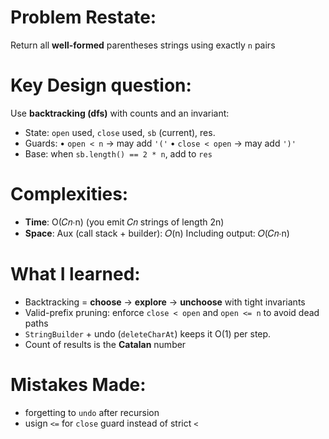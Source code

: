 # Problem Restate:
Return all **well-formed** parentheses strings using exactly `n` pairs

# Key Design question:
Use **backtracking (dfs)** with counts and an invariant:
- State: `open` used, `close` used, `sb` (current), res.
- Guards:
  • `open < n` -> may add `'('`
  • `close < open` -> may add `')'`
- Base: when `sb.length() == 2 * n`, add to `res`

# Complexities:
- **Time**: O(𝐶𝑛⋅n) (you emit 𝐶𝑛 strings of length 2n)
- **Space**:
  Aux (call stack + builder): 𝑂(n)
  Including output: 𝑂(𝐶𝑛⋅n)

# What I learned:
- Backtracking = **choose** -> **explore** -> **unchoose** with tight invariants
- Valid-prefix pruning: enforce `close < open` and `open <= n` to avoid dead paths
- `StringBuilder` + undo (`deleteCharAt`) keeps it O(1) per step.
- Count of results is the **Catalan** number

# Mistakes Made:
- forgetting to `undo` after recursion
- usign `<=` for `close` guard instead of strict `<`
